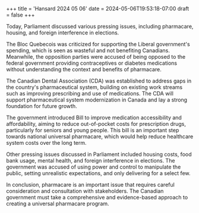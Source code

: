 +++
title = 'Hansard 2024 05 06'
date = 2024-05-06T19:53:18-07:00
draft = false
+++

Today, Parliament discussed various pressing issues, including pharmacare, housing, and foreign interference in elections.

The Bloc Quebecois was criticized for supporting the Liberal government's spending, which is seen as wasteful and not benefiting Canadians. Meanwhile, the opposition parties were accused of being opposed to the federal government providing contraceptives or diabetes medications without understanding the context and benefits of pharmacare.

The Canadian Dental Association (CDA) was established to address gaps in the country's pharmaceutical system, building on existing work streams such as improving prescribing and use of medications. The CDA will support pharmaceutical system modernization in Canada and lay a strong foundation for future growth.

The government introduced Bill to improve medication accessibility and affordability, aiming to reduce out-of-pocket costs for prescription drugs, particularly for seniors and young people. This bill is an important step towards national universal pharmacare, which would help reduce healthcare system costs over the long term.

Other pressing issues discussed in Parliament included housing costs, food bank usage, mental health, and foreign interference in elections. The government was accused of using power and control to manipulate the public, setting unrealistic expectations, and only delivering for a select few.

In conclusion, pharmacare is an important issue that requires careful consideration and consultation with stakeholders. The Canadian government must take a comprehensive and evidence-based approach to creating a universal pharmacare program.
